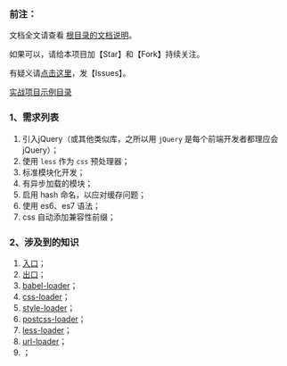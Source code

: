<h3>前注：</h3>

文档全文请查看 [根目录的文档说明](https://github.com/qq20004604/webpack-study)。

如果可以，请给本项目加【Star】和【Fork】持续关注。

有疑义请[点击这里](https://github.com/qq20004604/webpack-study/issues)，发【Issues】。

[实战项目示例目录](https://github.com/qq20004604/webpack-study/tree/master/%E3%80%90%E5%AE%9E%E6%88%98%EF%BC%95%E3%80%91%E6%89%93%E5%8C%85%E4%B8%80%E4%B8%AA%E6%A0%87%E5%87%86%E9%A1%B9%E7%9B%AE)


<h3>1、需求列表</h3>

1. 引入jQuery（或其他类似库，之所以用 ``jQuery`` 是每个前端开发者都理应会 jQuery）；
2. 使用 ``less`` 作为 ``css`` 预处理器；
3. 标准模块化开发；
4. 有异步加载的模块；
5. 启用 hash 命名，以应对缓存问题；
6. 使用 es6、es7 语法；
7. css 自动添加兼容性前缀；

<h3>2、涉及到的知识</h3>

1. [入口](https://github.com/qq20004604/webpack-study/tree/master/3%E3%80%81%E5%85%A5%E5%8F%A3%EF%BC%88%E5%A4%9A%E5%85%A5%E5%8F%A3%EF%BC%89)；
2. [出口](https://github.com/qq20004604/webpack-study/tree/master/4%E3%80%81%E5%87%BA%E5%8F%A3)；
3. [babel-loader](https://github.com/qq20004604/webpack-study/tree/master/5%E3%80%81Loader/babel_loader)；
4. [css-loader](https://github.com/qq20004604/webpack-study/tree/master/5%E3%80%81Loader/css_loader)；
5. [style-loader](https://github.com/qq20004604/webpack-study/tree/master/5%E3%80%81Loader/style_loader)；
6. [postcss-loader](https://github.com/qq20004604/webpack-study/tree/master/5%E3%80%81Loader/postcss_loader)；
7. [less-loader](https://github.com/qq20004604/webpack-study/tree/master/5%E3%80%81Loader/less_loader)；
8. [url-loader](https://github.com/qq20004604/webpack-study/tree/master/5%E3%80%81Loader/url_loader)；
9. []()；